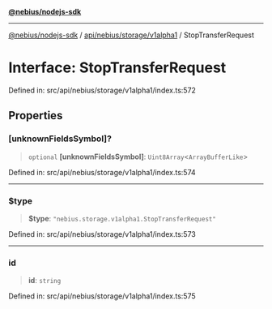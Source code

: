 [**@nebius/nodejs-sdk**](../../../../../README.md)

***

[@nebius/nodejs-sdk](../../../../../README.md) / [api/nebius/storage/v1alpha1](../README.md) / StopTransferRequest

# Interface: StopTransferRequest

Defined in: src/api/nebius/storage/v1alpha1/index.ts:572

## Properties

### \[unknownFieldsSymbol\]?

> `optional` **\[unknownFieldsSymbol\]**: `Uint8Array`\<`ArrayBufferLike`\>

Defined in: src/api/nebius/storage/v1alpha1/index.ts:574

***

### $type

> **$type**: `"nebius.storage.v1alpha1.StopTransferRequest"`

Defined in: src/api/nebius/storage/v1alpha1/index.ts:573

***

### id

> **id**: `string`

Defined in: src/api/nebius/storage/v1alpha1/index.ts:575
